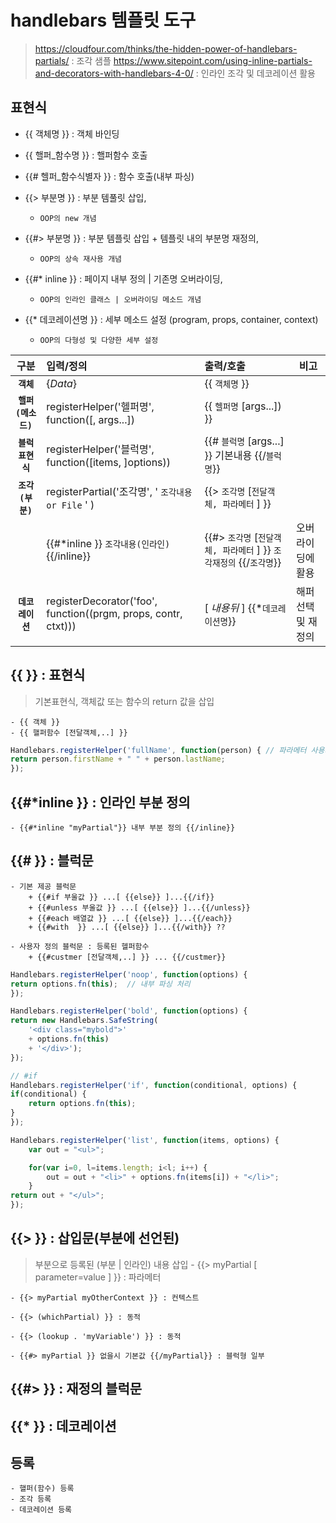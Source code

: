 # handlebars 템플릿 도구
> https://cloudfour.com/thinks/the-hidden-power-of-handlebars-partials/  : 조각 샘플
> https://www.sitepoint.com/using-inline-partials-and-decorators-with-handlebars-4-0/ : 인라인 조각 및 데코레이션 활용


## 표현식

- {{ 객체명 }} : 객체 바인딩

- {{ 핼퍼_함수명  }} : 핼퍼함수 호출

- {{# 헬퍼_함수식별자 }}   : 함수 호출(내부 파싱)

- {{> 부분명 }} : 부분 템풀릿 삽입, 
    + `OOP의 new 개념`

- {{#> 부분명 }} : 부분 템플릿 삽입 + 템플릿 내의 부분명 재정의, 
    + `OOP의 상속 재사용 개념`

- {{#* inline }} : 페이지 내부 정의 | 기존명 오버라이딩, 
    + `OOP의 인라인 클래스 | 오버라이딩 메소드 개념`

- {{* 데코레이션명 }} : 세부 메소드 설정 (program, props, container, context)
    + `OOP의 다형성 및 다양한 세부 설정`

| 구분           | 입력/정의       | 출력/호출    | 비고 |
|:-------------:|:--------------| :---------|-------|
| **`객체`**     | {*Data*}        | {{ `객체명` }} |
| **`핼퍼(메소드)`** | registerHelper('헬퍼명', function([, args...]) | {{ `헬퍼명` [args...]) }} | |
| **`블럭표현식`**   | registerHelper('블럭명', function([items, ]options)) | {{# `블럭명` [args...] }} 기본내용 {{/`블럭명`}} | |
| **`조각(부분)`**  | registerPartial('조각명', ' `조각내용 or File` ' ) | {{> `조각명` [`전달객체, 파라메터` ] }}   | |
|                 | {{#*inline }} `조각내용(인라인)` {{/inline}} | {{#> `조각명` [`전달객체, 파라메터` ] }} `조각재정의` {{/`조각명`}} | 오버라이딩에 활용 |
| **`데코레이션`**   | registerDecorator('foo', function((prgm, props, contr, ctxt)))  | [ *내용뒤* ] {{*`데코레이션명`}} | 해퍼선택 및 재정의 |

## {{ }}  : 표현식
> 기본표현식, 객체값 또는 함수의 return 값을 삽입

    - {{ 객체 }} 
    - {{ 핼퍼함수 [전달객체,..] }} 

```javascript
Handlebars.registerHelper('fullName', function(person) { // 파라메터 사용자 지정 사용
return person.firstName + " " + person.lastName;
});
```


## {{#*inline }}  : 인라인 부분 정의
    - {{#*inline "myPartial"}} 내부 부분 정의 {{/inline}}

## {{# }}  : 블럭문
    - 기본 제공 블럭문  
        + {{#if 부울값 }} ...[ {{else}} ]...{{/if}}
        + {{#unless 부울값 }} ...[ {{else}} ]...{{/unless}}
        + {{#each 배열값 }} ...[ {{else}} ]...{{/each}}
        + {{#with  }} ...[ {{else}} ]...{{/with}} ?? 

    - 사용자 정의 블럭문 : 등록된 헬퍼함수
        + {{#custmer [전달객체,..] }} ... {{/custmer}}

```javascript
Handlebars.registerHelper('noop', function(options) {
return options.fn(this);  // 내부 파싱 처리
});

Handlebars.registerHelper('bold', function(options) {
return new Handlebars.SafeString(
    '<div class="mybold">'
    + options.fn(this)
    + '</div>');
});

// #if
Handlebars.registerHelper('if', function(conditional, options) {
if(conditional) {
    return options.fn(this);
}
});

Handlebars.registerHelper('list', function(items, options) {
    var out = "<ul>";

    for(var i=0, l=items.length; i<l; i++) {
        out = out + "<li>" + options.fn(items[i]) + "</li>";
    }
return out + "</ul>";
});
```
    
## {{> }}  : 삽입문(부분에 선언된)
> 부분으로 등록된 (부분 | 인라인) 내용 삽입 
    - {{> myPartial [ parameter=value ] }} : 파라메터

    - {{> myPartial myOtherContext }} : 컨텍스트

    - {{> (whichPartial) }} : 동적 

    - {{> (lookup . 'myVariable') }} : 동적

    - {{#> myPartial }} 없을시 기본값 {{/myPartial}} : 블럭형 일부

## {{#> }}  : 재정의 블럭문

## {{* }}  : 데코레이션

## 등록 
    - 핼퍼(함수) 등록
    - 조각 등록
    - 데코레이션 등록
